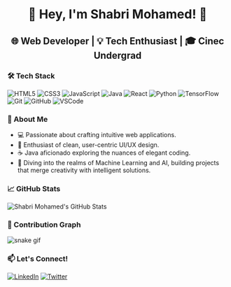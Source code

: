 <div align="center">

# 👋 Hey, I'm Shabri Mohamed! 🚀

## 🌐 Web Developer | 💡 Tech Enthusiast | 🎓 Cinec Undergrad

</div>

### 🛠️ Tech Stack

![HTML5](https://img.shields.io/badge/-HTML5-E34F26?style=for-the-badge&logo=html5&logoColor=white)
![CSS3](https://img.shields.io/badge/-CSS3-1572B6?style=for-the-badge&logo=css3&logoColor=white)
![JavaScript](https://img.shields.io/badge/-JavaScript-F7DF1E?style=for-the-badge&logo=javascript&logoColor=black)
![Java](https://img.shields.io/badge/-Java-007396?style=for-the-badge&logo=java&logoColor=white)
![React](https://img.shields.io/badge/-React-61DAFB?style=for-the-badge&logo=react&logoColor=white)
![Python](https://img.shields.io/badge/-Python-3776AB?style=for-the-badge&logo=python&logoColor=white)
![TensorFlow](https://img.shields.io/badge/-TensorFlow-FF6F61?style=for-the-badge&logo=tensorflow&logoColor=white)
![Git](https://img.shields.io/badge/-Git-F05032?style=for-the-badge&logo=git&logoColor=white)
![GitHub](https://img.shields.io/badge/-GitHub-181717?style=for-the-badge&logo=github&logoColor=white)
![VSCode](https://img.shields.io/badge/-VSCode-007ACC?style=for-the-badge&logo=visual-studio-code&logoColor=white)

### 🚀 About Me

- 💻 Passionate about crafting intuitive web applications.
- 🎨 Enthusiast of clean, user-centric UI/UX design.
- ☕️ Java aficionado exploring the nuances of elegant coding.
- 🤖 Diving into the realms of Machine Learning and AI, building projects that merge creativity with intelligent solutions.

### 📈 GitHub Stats

![Shabri Mohamed's GitHub Stats](https://github-readme-stats.vercel.app/api?username=ShabriMohamed&show_icons=true&theme=radical)

### 🐍 Contribution Graph

![snake gif](https://github.com/ShabriMohamed/ShabriMohamed/blob/output/github-contribution-grid-snake.gif)

### 📫 Let's Connect!

[![LinkedIn](https://img.shields.io/badge/-LinkedIn-0A66C2?style=for-the-badge&logo=linkedin&logoColor=white)](https://www.linkedin.com/in/ShabriMohamed/)
[![Twitter](https://img.shields.io/badge/-Twitter-1DA1F2?style=for-the-badge&logo=twitter&logoColor=white)](https://twitter.com/ShabriMohamed)
